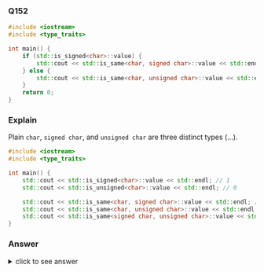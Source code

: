 ### Q152

```cpp
#include <iostream>
#include <type_traits>

int main() {
    if (std::is_signed<char>::value) {
        std::cout << std::is_same<char, signed char>::value << std::endl;
    } else {
        std::cout << std::is_same<char, unsigned char>::value << std::endl;
    }
    return 0;
}
```

### Explain

Plain `char`, `signed char`, and `unsigned char` are three distinct types (...).

```cpp
#include <iostream>
#include <type_traits>

int main() {
    std::cout << std::is_signed<char>::value << std::endl; // 1
    std::cout << std::is_unsigned<char>::value << std::endl; // 0

    std::cout << std::is_same<char, signed char>::value << std::endl; // 0
    std::cout << std::is_same<char, unsigned char>::value << std::endl; // 0
    std::cout << std::is_same<signed char, unsigned char>::value << std::endl; // 0
}
```

### Answer

<details>
    <summary>click to see answer</summary>
    0
</details>

